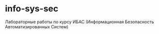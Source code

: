 # info-sys-sec
Лабораторные работы по курсу ИБАС (Информационная Безопасность Автоматизированных Cистем)
